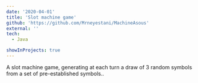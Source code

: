 ```yaml
---
date: '2020-04-01'
title: 'Slot machine game'
github: 'https://github.com/Mrneyestani/MachineAsous'
external: ''
tech:
  - Java

showInProjects: true
---
```


A slot machine game, generating at each turn a draw of 3 random symbols from a set of pre-established symbols..
